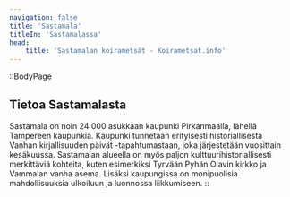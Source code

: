 ```yaml
---
navigation: false
title: 'Sastamala'
titleIn: 'Sastamalassa'
head:
    title: 'Sastamalan koirametsät - Koirametsat.info'
---
```


::BodyPage
## Tietoa Sastamalasta
Sastamala on noin 24 000 asukkaan kaupunki Pirkanmaalla, lähellä Tampereen kaupunkia. Kaupunki tunnetaan erityisesti historiallisesta Vanhan kirjallisuuden päivät -tapahtumastaan, joka järjestetään vuosittain kesäkuussa. Sastamalan alueella on myös paljon kulttuurihistoriallisesti merkittäviä kohteita, kuten esimerkiksi Tyrvään Pyhän Olavin kirkko ja Vammalan vanha asema. Lisäksi kaupungissa on monipuolisia mahdollisuuksia ulkoiluun ja luonnossa liikkumiseen.
::